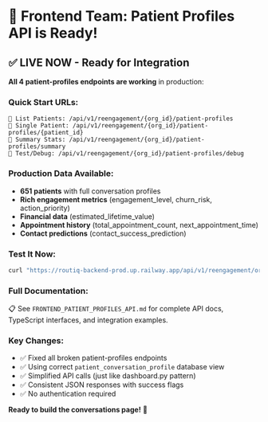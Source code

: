 # 🚀 Frontend Team: Patient Profiles API is Ready!

## ✅ **LIVE NOW - Ready for Integration**

**All 4 patient-profiles endpoints are working** in production:

### **Quick Start URLs:**
```
🔗 List Patients: /api/v1/reengagement/{org_id}/patient-profiles
🔗 Single Patient: /api/v1/reengagement/{org_id}/patient-profiles/{patient_id}  
🔗 Summary Stats: /api/v1/reengagement/{org_id}/patient-profiles/summary
🔗 Test/Debug: /api/v1/reengagement/{org_id}/patient-profiles/debug
```

### **Production Data Available:**
- **651 patients** with full conversation profiles
- **Rich engagement metrics** (engagement_level, churn_risk, action_priority)
- **Financial data** (estimated_lifetime_value)
- **Appointment history** (total_appointment_count, next_appointment_time)
- **Contact predictions** (contact_success_prediction)

### **Test It Now:**
```bash
curl "https://routiq-backend-prod.up.railway.app/api/v1/reengagement/org_2xwHiNrj68eaRUlX10anlXGvzX7/patient-profiles/debug"
```

### **Full Documentation:**
📋 See `FRONTEND_PATIENT_PROFILES_API.md` for complete API docs, TypeScript interfaces, and integration examples.

### **Key Changes:**
- ✅ Fixed all broken patient-profiles endpoints
- ✅ Using correct `patient_conversation_profile` database view  
- ✅ Simplified API calls (just like dashboard.py pattern)
- ✅ Consistent JSON responses with success flags
- ✅ No authentication required

**Ready to build the conversations page!** 🎯 